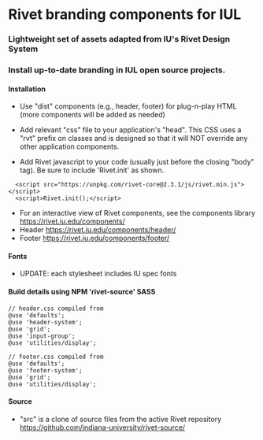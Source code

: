 # Rivet branding components for IUL

### Lightweight set of assets adapted from IU's Rivet Design System       
### Install up-to-date branding in IUL open source projects.

#### Installation
- Use "dist" components (e.g., header, footer) for plug-n-play HTML (more components will be added as needed)      
- Add relevant "css" file to your application's "head". This CSS uses a "rvt" prefix on classes and is designed so that it will NOT override any other application components.   

- Add Rivet javascript to your code (usually just before the closing "body" tag). Be sure to include 'Rivet.init' as shown. 
```  
  <script src="https://unpkg.com/rivet-core@2.3.1/js/rivet.min.js"></script>
  <script>Rivet.init();</script>
```       
- For an interactive view of Rivet components, see the components library https://rivet.iu.edu/components/
- Header https://rivet.iu.edu/components/header/
- Footer https://rivet.iu.edu/components/footer/

#### Fonts
- UPDATE: each stylesheet includes IU spec fonts 

#### Build details using NPM 'rivet-source' SASS
```
// header.css compiled from  
@use 'defaults';  
@use 'header-system';  
@use 'grid';  
@use 'input-group'; 
@use 'utilities/display'; 

// footer.css compiled from  
@use 'defaults';
@use 'footer-system';   
@use 'grid';  
@use 'utilities/display';  
```

#### Source
- "src" is a clone of source files from the active Rivet repository https://github.com/indiana-university/rivet-source/ 
